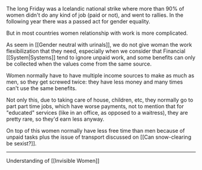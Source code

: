 The long Friday was a Icelandic national strike where more than 90% of women didn't do any kind of job (paid or not), and went to rallies. In the following year there was a passed act for gender equality.

But in most countries women relationship with work is more complicated.

As seem in [[Gender neutral with urinals]], we do not give woman the work flexibilization that they need, especially when we consider that Financial [[System|Systems]] tend to ignore unpaid work, and some benefits can only be collected when the values come from the same source.

Women normally have to have multiple income sources to make as much as men, so they get screwed twice: they have less money and many times can't use the same benefits.

Not only this, due to taking care of house, children, etc, they normally go to part part time jobs, which have worse payments, not to mention that for "educated" services (like in an office, as opposed to a waitress), they are pretty rare, so they'd earn less anyway.

On top of this women normally have less free time than men because of unpaid tasks plus the issue of transport discussed on [[Can snow-clearing be sexist?]].

---

Understanding of [[Invisible Women]]